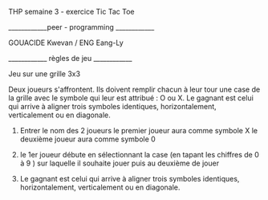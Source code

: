 THP semaine 3 - exercice Tic Tac Toe

____________peer - programming ____________

GOUACIDE Kwevan /
ENG Eang-Ly

____________     règles de jeu        ____________
 
Jeu sur une grille 3x3 

Deux joueurs s'affrontent. Ils doivent remplir chacun à leur tour une case de la grille avec le symbole qui leur est attribué : O ou X. Le gagnant est celui qui arrive à aligner trois symboles identiques, horizontalement, verticalement ou en diagonale.


1. Entrer le nom des 2 joueurs 
                le premier joueur aura comme symbole X
                le deuxième joueur aura comme symbole 0
                
2. le 1er joueur débute en sélectionnant la case (en tapant les chiffres de 0 à  9 ) sur laquelle il souhaite jouer puis au deuxième de jouer
3. Le gagnant est celui qui arrive à aligner trois symboles identiques, horizontalement, verticalement ou en diagonale.


